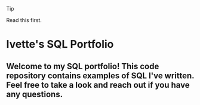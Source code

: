 > [!TIP] 
> Read this first. 

# Ivette's SQL Portfolio
## Welcome to my SQL portfolio! This code repository contains examples of SQL I've written. Feel free to take a look and reach out if you have any questions.
